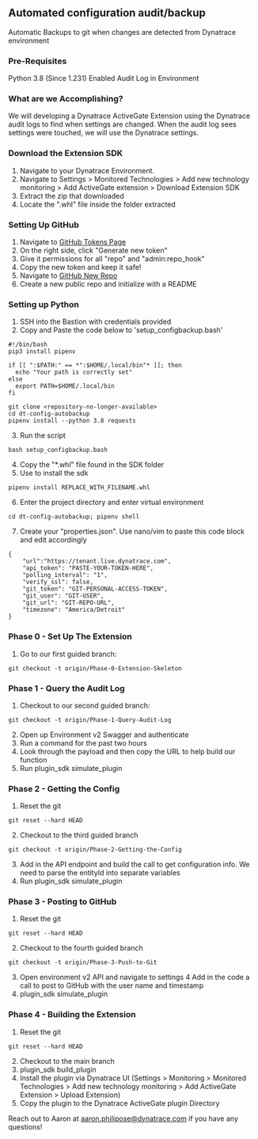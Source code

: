 ## Automated configuration audit/backup
Automatic Backups to git when changes are detected from Dynatrace environment

### Pre-Requisites
Python 3.8 (Since 1.231)
Enabled Audit Log in Environment

### What are we Accomplishing?

We will developing a Dynatrace ActiveGate Extension using the Dynatrace audit logs to find when settings are changed. When the audit log sees settings were touched, we will use the Dynatrace settings.

### Download the Extension SDK
1. Navigate to your Dynatrace Environment.
2. Navigate to Settings > Monitored Technologies > Add new technology monitoring > Add ActiveGate extension > Download Extension SDK
3. Extract the zip that downloaded
4. Locate the ".whl" file inside the folder extracted

### Setting Up GitHub
1. Navigate to [GitHub Tokens Page](https://github.com/settings/tokens)
2. On the right side, click "Generate new token"
3. Give it permissions for all "repo" and "admin:repo_hook"
4. Copy the new token and keep it safe!
5. Navigate to [GitHub New Repo](https://github.com/new)
6. Create a new public repo and initialize with a README

### Setting up Python

1. SSH into the Bastion with credentials provided
2. Copy and Paste the code below to 'setup_configbackup.bash'
```
#!/bin/bash
pip3 install pipenv

if [[ ":$PATH:" == *":$HOME/.local/bin"* ]]; then
  echo "Your path is correctly set"
else
  export PATH=$HOME/.local/bin
fi

git clone <repository-no-longer-available>
cd dt-config-autobackup
pipenv install --python 3.8 requests

```
3. Run the script
```
bash setup_configbackup.bash
```
4. Copy the "\*.whl" file found in the SDK folder
5. Use  to install the sdk
```
pipenv install REPLACE_WITH_FILENAME.whl
```
6. Enter the project directory and enter virtual environment
```
cd dt-config-autobackup; pipenv shell
```
7. Create your "properties.json". Use nano/vim to paste this code block and edit accordingly
```
{
    "url":"https://tenant.live.dynatrace.com",
    "api_token": "PASTE-YOUR-TOKEN-HERE",
    "polling_interval": "1",
    "verify_ssl": false,
    "git_token": "GIT-PERSONAL-ACCESS-TOKEN",
    "git_user": "GIT-USER",
    "git_url": "GIT-REPO-URL",
    "timezone": "America/Detroit"
}
```

### Phase 0 - Set Up The Extension
1. Go to our first guided branch:
```
git checkout -t origin/Phase-0-Extension-Skeleton
```

### Phase 1 - Query the Audit Log
1. Checkout to our second guided branch:
```
git checkout -t origin/Phase-1-Query-Audit-Log
```
2. Open up Environment v2 Swagger and authenticate
3. Run a command for the past two hours
4. Look through the payload and then copy the URL to help build our function
5. Run plugin_sdk simulate_plugin

### Phase 2 - Getting the Config
1. Reset the git
```
git reset --hard HEAD
```
2. Checkout to the third guided branch
```
git checkout -t origin/Phase-2-Getting-the-Config
```
3. Add in the API endpoint and build the call to get configuration info. We need to parse the entityId into separate variables
4. Run plugin_sdk simulate_plugin


### Phase 3 - Posting to GitHub
1. Reset the git
```
git reset --hard HEAD
```
2. Checkout to the fourth guided branch
```
git checkout -t origin/Phase-3-Push-to-Git
```
3. Open environment v2 API and navigate to settings
4 Add in the code a call to post to GitHub with the user name and timestamp
5. plugin_sdk simulate_plugin

### Phase 4 - Building the Extension
1. Reset the git
```
git reset --hard HEAD
```
2. Checkout to the main branch
3. plugin_sdk build_plugin
4. Install the plugin via Dynatrace UI (Settings > Monitoring > Monitored Technologies > Add new technology monitoring > Add ActiveGate Extension > Upload Extension)
5. Copy the plugin to the Dynatrace ActiveGate plugin Directory

Reach out to Aaron at aaron.philipose@dynatrace.com if you have any questions!
